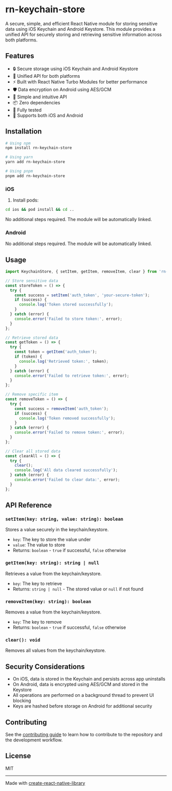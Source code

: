 # rn-keychain-store

A secure, simple, and efficient React Native module for storing sensitive data using iOS Keychain and Android Keystore. This module provides a unified API for securely storing and retrieving sensitive information across both platforms.

## Features

- 🔒 Secure storage using iOS Keychain and Android Keystore
- 🔄 Unified API for both platforms
- ⚡️ Built with React Native Turbo Modules for better performance
- 🛡️ Data encryption on Android using AES/GCM
- 🔑 Simple and intuitive API
- 📦 Zero dependencies
- 🧪 Fully tested
- 📱 Supports both iOS and Android

## Installation

```sh
# Using npm
npm install rn-keychain-store

# Using yarn
yarn add rn-keychain-store

# Using pnpm
pnpm add rn-keychain-store
```

### iOS

1. Install pods:
```sh
cd ios && pod install && cd ..
```

No additional steps required. The module will be automatically linked.

### Android

No additional steps required. The module will be automatically linked.

## Usage

```js
import KeychainStore, { setItem, getItem, removeItem, clear } from 'rn-keychain-store';

// Store sensitive data
const storeToken = () => {
  try {
    const success = setItem('auth_token', 'your-secure-token');
    if (success) {
      console.log('Token stored successfully');
    }
  } catch (error) {
    console.error('Failed to store token:', error);
  }
};

// Retrieve stored data
const getToken = () => {
  try {
    const token = getItem('auth_token');
    if (token) {
      console.log('Retrieved token:', token);
    }
  } catch (error) {
    console.error('Failed to retrieve token:', error);
  }
};

// Remove specific item
const removeToken = () => {
  try {
    const success = removeItem('auth_token');
    if (success) {
      console.log('Token removed successfully');
    }
  } catch (error) {
    console.error('Failed to remove token:', error);
  }
};

// Clear all stored data
const clearAll = () => {
  try {
    clear();
    console.log('All data cleared successfully');
  } catch (error) {
    console.error('Failed to clear data:', error);
  }
};
```

## API Reference

### `setItem(key: string, value: string): boolean`

Stores a value securely in the keychain/keystore.

- `key`: The key to store the value under
- `value`: The value to store
- Returns: `boolean` - `true` if successful, `false` otherwise

### `getItem(key: string): string | null`

Retrieves a value from the keychain/keystore.

- `key`: The key to retrieve
- Returns: `string | null` - The stored value or `null` if not found

### `removeItem(key: string): boolean`

Removes a value from the keychain/keystore.

- `key`: The key to remove
- Returns: `boolean` - `true` if successful, `false` otherwise

### `clear(): void`

Removes all values from the keychain/keystore.

## Security Considerations

- On iOS, data is stored in the Keychain and persists across app uninstalls
- On Android, data is encrypted using AES/GCM and stored in the Keystore
- All operations are performed on a background thread to prevent UI blocking
- Keys are hashed before storage on Android for additional security

## Contributing

See the [contributing guide](CONTRIBUTING.md) to learn how to contribute to the repository and the development workflow.

## License

MIT

---

Made with [create-react-native-library](https://github.com/callstack/react-native-builder-bob)
